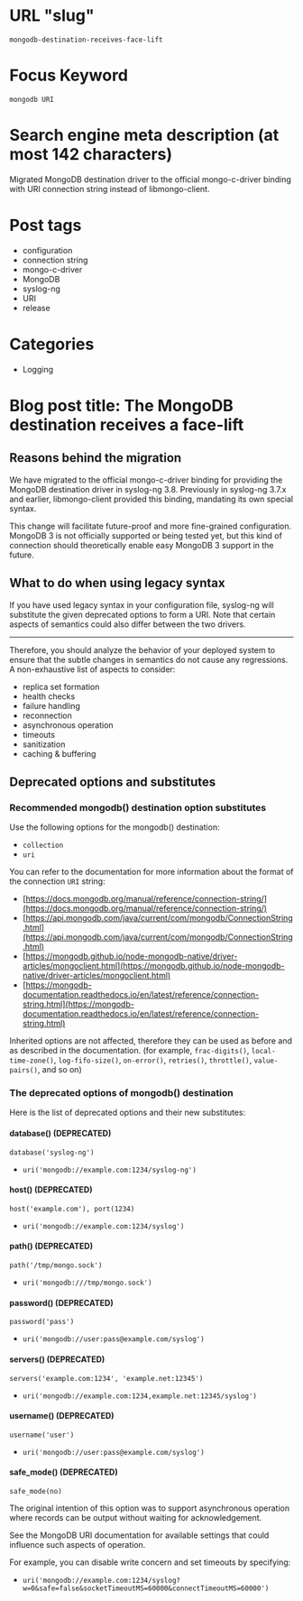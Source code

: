 # URL "slug"
`mongodb-destination-receives-face-lift`

# Focus Keyword
`mongodb URI`

# Search engine meta description (at most 142 characters)
Migrated MongoDB destination driver to the official mongo-c-driver binding
with URI connection string instead of libmongo-client.

# Post tags

* configuration
* connection string
* mongo-c-driver
* MongoDB
* syslog-ng
* URI
* release

# Categories

* Logging

# Blog post title: The MongoDB destination receives a face-lift

## Reasons behind the migration

We have migrated to the official mongo-c-driver binding for providing the
MongoDB destination driver
in syslog-ng 3.8.
Previously in syslog-ng 3.7.x and earlier,
libmongo-client provided this binding,
mandating its own special syntax.

This change will facilitate future-proof and more fine-grained configuration.
MongoDB 3 is not officially supported or being tested yet,
but this kind of connection should
theoretically enable easy MongoDB 3 support in the future.

## What to do when using legacy syntax

If you have used legacy syntax in your configuration file,
syslog-ng will substitute the given deprecated options to form a URI.
Note that certain aspects of semantics could also differ
between the two drivers.

---

Therefore, you should analyze the behavior of your deployed system to ensure
that the subtle changes in semantics do not cause any regressions.
A non-exhaustive list of aspects to consider:

* replica set formation
* health checks
* failure handling
* reconnection
* asynchronous operation
* timeouts
* sanitization
* caching & buffering

## Deprecated options and substitutes

### Recommended mongodb() destination option substitutes

Use the following options for the mongodb() destination:

* `collection`
* `uri`

You can refer to the documentation for more information about the format of the connection `URI` string:

* [https://docs.mongodb.org/manual/reference/connection-string/](https://docs.mongodb.org/manual/reference/connection-string/)
* [https://api.mongodb.com/java/current/com/mongodb/ConnectionString.html](https://api.mongodb.com/java/current/com/mongodb/ConnectionString.html)
* [https://mongodb.github.io/node-mongodb-native/driver-articles/mongoclient.html](https://mongodb.github.io/node-mongodb-native/driver-articles/mongoclient.html)
* [https://mongodb-documentation.readthedocs.io/en/latest/reference/connection-string.html](https://mongodb-documentation.readthedocs.io/en/latest/reference/connection-string.html)

Inherited options are not affected, therefore they can be used as before and
as described in the documentation.
(for example,
`frac-digits()`,
`local-time-zone()`,
`log-fifo-size()`,
`on-error()`,
`retries()`,
`throttle()`,
`value-pairs()`,
and so on)

### The deprecated options of mongodb() destination

Here is the list of deprecated options and their new substitutes:

#### database() (DEPRECATED)
`database('syslog-ng')`

* `uri('mongodb://example.com:1234/syslog-ng')`

#### host() (DEPRECATED)
`host('example.com'), port(1234)`

* `uri('mongodb://example.com:1234/syslog')`

#### path() (DEPRECATED)
`path('/tmp/mongo.sock')`

* `uri('mongodb:///tmp/mongo.sock')`

#### password() (DEPRECATED)
`password('pass')`

* `uri('mongodb://user:pass@example.com/syslog')`

#### servers() (DEPRECATED)
`servers('example.com:1234', 'example.net:12345')`

* `uri('mongodb://example.com:1234,example.net:12345/syslog')`

#### username() (DEPRECATED)
`username('user')`

* `uri('mongodb://user:pass@example.com/syslog')`

#### safe_mode() (DEPRECATED)
`safe_mode(no)`

The original intention of this option was to support asynchronous operation
where records can be output without waiting for acknowledgement.

See the MongoDB URI documentation for available settings
that could influence such aspects of operation.

For example, you can disable write concern and set timeouts by specifying:

* `uri('mongodb://example.com:1234/syslog?w=0&safe=false&socketTimeoutMS=60000&connectTimeoutMS=60000')`
